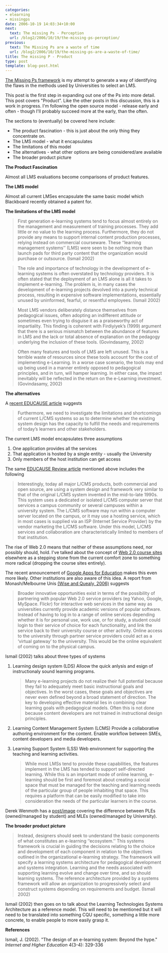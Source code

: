 ```yaml
---
categories:
- elearning
- missingps
date: 2006-10-19 14:03:34+10:00
next:
  text: The missing Ps - Perception
  url: /blog2/2006/10/19/the-missing-ps-perception/
previous:
  text: The Missing Ps are a waste of time
  url: /blog2/2006/10/19/the-missing-ps-are-a-waste-of-time/
title: The missing P - Product
type: post
template: blog-post.html
---
```

[The Missing Ps framework](http://cq-pan.cqu.edu.au/david-jones/blog/?p=52) is my attempt to generate a way of identifying the flaws in the methods used by Universities to select an LMS.

This post is the first step in expanding out one of the Ps into more detail. This post covers "Product". Like the other posts in this discussion, this is a work in progress. I'm following the open source model - release early and often - though I'll probably succeed more at the early, than the often.

The sections to (eventually) be covered here include:

- The product fascination - this is just about the only thing they concentrate on.
- The LMS model - what it encapsulates
- The limitations of this model
- The alternatives - what other options are being considered/are available
- The broader product picture

**The Product Fascination**

Almost all LMS evaluations become comparisons of product features.

**The LMS model**

Almost all current LMSes encapsulate the same basic model which Blackboard recently obtained a patent for.

**The limitations of the LMS model**

> First generation e-learning systems tend to focus almost entirely on the management and measurement of training processes. They add little or no value to the learning process. Furthermore, they do not provide any means to support internal content production processes, relying instead on commercial courseware. These ‘‘learning management systems’’ (LMS) were seen to be nothing more than launch pads for third party content that the organization would purchase or outsource. (Ismail 2002)

> The role and importance of technology in the development of e-learning systems is often overstated by technology providers. It is often stated that the deployment of an LMS alone is all it takes to implement e-learning. The problem is, in many cases the development of e-learning projects devolved into a purely technical process, resulting in expensive software implementations, essentially unused by uninformed, fearful, or resentful employees. (Ismail 2002)

> Most LMS vendors deliberately distance themselves from pedagogical issues, often adopting an indifferent attitude or sometimes even trying to disguise it as a praiseworthy act of impartiality. This finding is coherent with Firdiyiyek’s (1999) argument that there is a serious mismatch between the abundance of features in LMS and the lack or total absence of explanation on the pedagogy underlying the inclusion of these tools. (Govindasamy, 2002)

> Often many features and tools of LMS are left unused. This is a terrible waste of resources since these tools account for the cost of implementing e-Learning. In a worse case scenario, the tools may end up being used in a manner entirely opposed to pedagogical principles, and in turn, will hamper learning. In either case, the impact inevitably will be reflected in the return on the e-Learning investment. (Govindasamy, 2002)

**The alternatives**

A [recent EDUCAUSE article](http://www.educause.edu/er/erm06/erm0643.asp) suggests

> Furthermore, we need to investigate the limitations and shortcomings of current L/CMS systems so as to determine whether the existing system design has the capacity to fulfill the needs and requirements of today’s learners and other stakeholders.

The current LMS model encapsulates three assumptions

1. One application provides all the services
2. That application is hosted by a single entity - usually the University
3. Only members of the host institution can get access

The same [EDUCAUSE Review article](http://www.educause.edu/er/erm06/erm0643.asp) mentioned above includes the following

> Interestingly, today all major L/CMS products, both commercial and open source, are using a system design and framework very similar to that of the original L/CMS system invented in the mid-to-late 1990s. This system uses a dedicated or isolated L/CMS computer server that services a campus community or several campuses within a university system. The L/CMS software may run within a computer server located on the campus, or it may use a hosting service, which in most cases is supplied via an ISP (Internet Service Provider) by the vendor marketing the L/CMS software. Under this model, L/CMS services and collaboration are characteristically limited to members of that institution.

The rise of Web 2.0 means that neither of these assumptions need, nor possibly should, hold. I've talked about the concept of [Web 2.0 course sites](http://cq-pan.cqu.edu.au/david-jones/blog/?p=15) elsewhere as a stepping stone from the current comfort zone to something more radical (dropping the course sites entirely).

The recent announcement of [Google Apps for Education](https://www.google.com/a/edu/) makes this even more likely. Other institutions are also aware of this idea. A report from Monash/Melbourne Unis [(Wise and Quealy, 2006)](http://www.infodiv.unimelb.edu.au/telars/talmet/melbmonash/media/LMSGovernanceFinalReport.pdf) suggests

> Broader innovative opportunities exist in terms of the possibility of partnering with popular Web 2.0 service providers (eg Yahoo, Google, MySpace. Flickr) for interactive web services in the same way as universities currently provide academic versions of popular software. Instead of having to log in to a range of online services depending whether it is for personal use, work use, or for study, a student could login to their service of choice for each functionality, and link the service back to their university course or other activity. Online access to the university through partner service providers could act as a ‘virtual gateway’ to the university. This would be the online equivalent of coming on to the physical campus.

Ismail (2002) talks about three types of systems

1. Learning design system (LDS) Alloow the quick anlysis and esign of instructionaly sound learning programs.
    
    > Many e-learning projects do not realize their full potential because they fail to adequately meet basic instructional goals and objectives. In the worst cases, these goals and objectives are never even defined beyond a broad statement of direction. The key to developing effective material lies in combining clear learning goals with pedagogical models. Often this is not done because content developers are not trained in instructional design principles.
    
2. Learning Content Management System (LCMS) Provide a collaborative authoring environment for the content. Enable workflow between SMEs, content developers and media developers.
3. Learning Support System (LSS) Web environment for supporting the teaching and learning activities.
    
    > While most LMSs tend to provide these capabilities, the features implement in the LMS has tended to support self-directed learning. While this is an important mode of online learning, e-learning should be first and foremost about creating a social space that must be managed for the teaching and learning needs of the particular group of people inhabiting that space. This requires a platform that can be easily modified to take into consideration the needs of the particular learners in the course.
    

Derek Wenmoth has a [post/image](http://blog.core-ed.net/derek/2006/10/ples_and_mles.html) covering the difference between PLEs (owned/managed by student) and MLEs (owned/managed by University).

**The broader product picture**

> Instead, designers should seek to understand the basic components of what constitutes an e-learning ‘‘ecosystem.’’ This systems framework is crucial in guiding the decisions relating to the choice and development of each component in relation to the objectives outlined in the organizational e-learning strategy. The framework will specify a learning systems architecture for pedagogical development and systems integration. Learning and the needs associated with supporting learning evolve and change over time, and so should learning systems. The reference architecture provided by a systems framework will allow an organization to progressively select and construct systems depending on requirements and budget. (Ismail 2002)

Ismail (2002) then goes on to talk about the Learning Technologies Systems Architecture as a reference model. This will need to be mentioned but it will need to be translated into something CQU specific, something a little more concrete, to enable people to more easily grasp it.

**References**

Ismail, J. (2002). "The design of an e-learning system: Beyond the hype." _Internet and Higher Education_ 4(3-4): 329-336